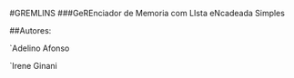 #GREMLINS 
###GeREnciador de Memoria com LIsta eNcadeada Simples

##Autores:

`Adelino Afonso 

`Irene Ginani 